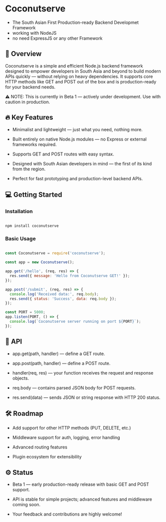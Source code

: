 # Coconutserve

- The South Asian First Production-ready Backend Developmet Framework
- working with NodeJS
- no need ExpressJS or any other Framework

## 🚀 Overview

Coconutserve is a simple and efficient Node.js backend framework designed to empower developers in South Asia and beyond to build modern APIs quickly — without relying on heavy dependencies. It supports core HTTP methods like GET and POST out of the box and is production-ready for your backend needs.

⚠️ NOTE: This is currently in Beta 1 — actively under development. Use with caution in production.

## 🔥 Key Features

- Minimalist and lightweight — just what you need, nothing more.

- Built entirely on native Node.js modules — no Express or external frameworks required.

- Supports GET and POST routes with easy syntax.

- Designed with South Asian developers in mind — the first of its kind from the region.

- Perfect for fast prototyping and production-level backend APIs.

## 💻 Getting Started

### Installation

``` bash

npm install coconutserve

```

### Basic Usage

```js

const Coconutserve = require('coconutserve');

const app = new Coconutserve();

app.get('/hello', (req, res) => {
  res.send({ message: 'Hello from Coconutserve GET!' });
});

app.post('/submit', (req, res) => {
  console.log('Received data:', req.body);
  res.send({ status: 'Success', data: req.body });
});

const PORT = 5000;
app.listen(PORT, () => {
  console.log(`Coconutserve server running on port ${PORT}`);
});


```


## 📡 API

- app.get(path, handler) — define a GET route.

- app.post(path, handler) — define a POST route.

- handler(req, res) — your function receives the request and response objects.

- req.body — contains parsed JSON body for POST requests.

- res.send(data) — sends JSON or string response with HTTP 200 status.

## 🛠️ Roadmap

- Add support for other HTTP methods (PUT, DELETE, etc.)

- Middleware support for auth, logging, error handling

- Advanced routing features

- Plugin ecosystem for extensibility

## ⚙️ Status

- Beta 1 — early production-ready release with basic GET and POST support.

- API is stable for simple projects; advanced features and middleware coming soon.

- Your feedback and contributions are highly welcome!

